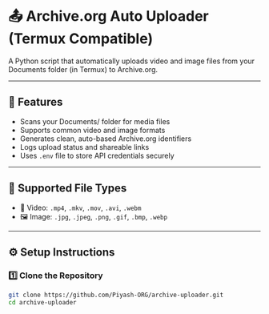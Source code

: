 # 📤 Archive.org Auto Uploader (Termux Compatible)

A Python script that automatically uploads video and image files from your Documents folder (in Termux) to Archive.org.

---

## 🚀 Features

- Scans your Documents/ folder for media files  
- Supports common video and image formats  
- Generates clean, auto-based Archive.org identifiers  
- Logs upload status and shareable links  
- Uses `.env` file to store API credentials securely  

---

## 📁 Supported File Types

- 🎥 Video: `.mp4`, `.mkv`, `.mov`, `.avi`, `.webm`  
- 🖼️ Image: `.jpg`, `.jpeg`, `.png`, `.gif`, `.bmp`, `.webp`  

---

## ⚙️ Setup Instructions

### 1️⃣ Clone the Repository

```bash
git clone https://github.com/Piyash-ORG/archive-uploader.git
cd archive-uploader
 

